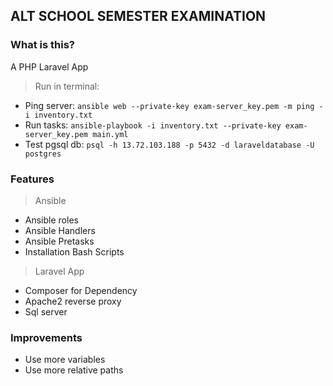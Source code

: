## ALT SCHOOL SEMESTER EXAMINATION

### What is this?
A PHP Laravel App 

> Run in terminal:
* Ping server: ` ansible web --private-key exam-server_key.pem -m ping -i inventory.txt `   
* Run tasks: `ansible-playbook -i inventory.txt --private-key exam-server_key.pem main.yml` 
* Test pgsql db: ` psql -h 13.72.103.188 -p 5432 -d laraveldatabase -U postgres `


### Features

> Ansible
* Ansible roles
* Ansible Handlers
* Ansible Pretasks
* Installation Bash Scripts

> Laravel App
* Composer for Dependency
* Apache2 reverse proxy
* Sql server

### Improvements
* Use more variables
* Use more relative paths






